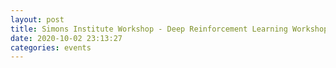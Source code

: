 ```yaml
---
layout: post
title: Simons Institute Workshop - Deep Reinforcement Learning Workshop
date: 2020-10-02 23:13:27
categories: events
---
```

